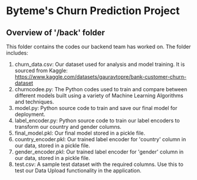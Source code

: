 # Byteme's Churn Prediction Project

## Overview of '/back' folder
This folder contains the codes our backend team has worked on. The folder includes:
1) churn_data.csv: Our dataset used for analysis and model training. It is sourced from Kaggle: https://www.kaggle.com/datasets/gauravtopre/bank-customer-churn-dataset
2) churncodee.py: The Python codes used to train and compare between different models built using a variety of Machine Learning Algorithms and techniques. 
3) model.py: Python source code to train and save our final model for deployment.
4) label_encoder.py: Python source code to train our label encoders to transform our country and gender columns.
5) final_model.pkl: Our final model stored in a pickle file.
6) country_encoder.pkl: Our trained label encoder for 'country' column in our data, stored in a pickle file.
7) gender_encoder.pkl: Our trained label encoder for 'gender' column in our data, stored in a pickle file.
8) test.csv: A sample test dataset with the required columns. Use this to test our Data Upload functionality in the application.